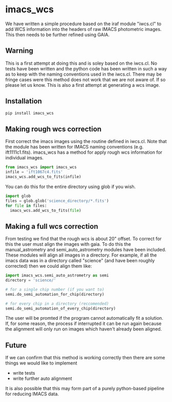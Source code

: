 # imacs_wcs

We have written a simple procedure based on the iraf module "iwcs.cl" to add WCS information into the headers of raw IMACS photometric images. This then needs to be further refined using GAIA.

## Warning
This is a first attempt at doing this and is soley based on the iwcs.cl. No tests have been written and the python code has been written in such a way as to keep with the naming conventions used in the iwcs.cl. There may be fringe cases were this method does not work that we are not aware of. If so please let us know. This is also a first attempt at generating a wcs image.


## Installation

```python
pip install imacs_wcs
```

## Making rough wcs correction
First correct the imacs images using the routine defined in iwcs.cl. Note that the module has been written for IMACS naming conventions (e.g. ift1111c1.fits).
imacs_wcs has a method for apply rough wcs information for individual images.
```python
from imacs_wcs import imacs_wcs
infile = 'ift1067c4.fits'
imacs_wcs.add_wcs_to_fits(infile)
```
You can do this for the entire directory using glob if you wish.

```python
import glob
files = glob.glob('science_directory/*.fits')
for file in files:
  imacs_wcs.add_wcs_to_fits(file)
```

## Making a full wcs correction
From testing we find that the rough wcs is about 20" offset. To correct for this the user must align the images with gaia. To do this the manual_astrometry and semi_auto_astrometry modules have been included. These modules will align all images in a directory. For example, if all the imacs data was in a directory called "science" (and have been roughly corrected) then we could align them like: 

```python
import imacs_wcs.semi_auto_astrometry as semi
directory = 'science/'

# for a single chip number (if you want to)
semi.do_semi_automation_for_chip(directory)

# for every chip in a directory (reccomended)
semi.do_semi_automation_of_every_chip(directory)
```

The user will be promted if the program cannot automatically fit a solution. If, for some reason, the process if interrupted it can be run again because the alignment will only run on images which haven't already been aligned.

 ## Future
 
 If we can confirm that this method is working correctly then there are some things we would like to implement 
  - write tests
  - write further auto alignment
  
 It is also possible that this may form part of a purely python-based pipeline for reducing IMACS data.
